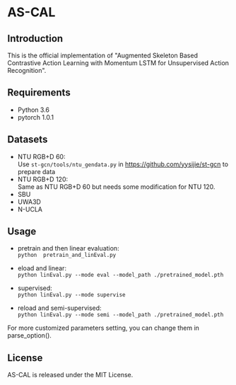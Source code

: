# AS-CAL

## Introduction
This is the official implementation of "Augmented Skeleton Based Contrastive Action Learning with Momentum LSTM for Unsupervised Action Recognition". 
## Requirements
- Python 3.6
- pytorch 1.0.1
## Datasets
- NTU RGB+D 60:  
Use `st-gcn/tools/ntu_gendata.py` in https://github.com/yysijie/st-gcn to prepare data
- NTU RGB+D 120:  
Same as NTU RGB+D 60 but needs some modification for NTU 120.
- SBU
- UWA3D
- N-UCLA


## Usage
- pretrain and then linear evaluation:  
  `python  pretrain_and_linEval.py`

- eload and linear:  
`python linEval.py --mode eval --model_path ./pretrained_model.pth`

- supervised:  
`python linEval.py --mode supervise`

- reload and semi-supervised:  
`python linEval.py --mode semi --model_path ./pretrained_model.pth`

For more customized parameters setting, you can change them in parse_option(). 
## License
AS-CAL is released under the MIT License.
